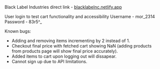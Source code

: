 Black Label Industries direct link - [blacklabelnc.netlify.app](https://blacklabelnc.netlify.app/AboutUs)

User login to test cart functionality and accessibility
Username - mor_2314
Password - 83r5^_

Known bugs:
- Adding and removing items incrementing by 2 instead of 1.
- Checkout final price with fetched cart showing NaN (adding products from products page will show final price accurately).
- Added items to cart upon logging out will dissapear.
- Cannot sign up due to API limitations.
